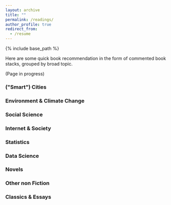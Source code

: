 ```yaml
---
layout: archive
title: ""
permalink: /readings/
author_profile: true
redirect_from:
  - /resume
---
```


{% include base_path %}

Here are some quick book recommendation in the form of commented book stacks, grouped by broad topic. 

(Page in progress)

### ("Smart") Cities

### Environment & Climate Change

### Social Science

### Internet & Society

### Statistics

### Data Science 

### Novels

### Other non Fiction

### Classics & Essays
